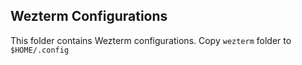 ## Wezterm Configurations

This folder contains Wezterm configurations. Copy `wezterm` folder to `$HOME/.config`
